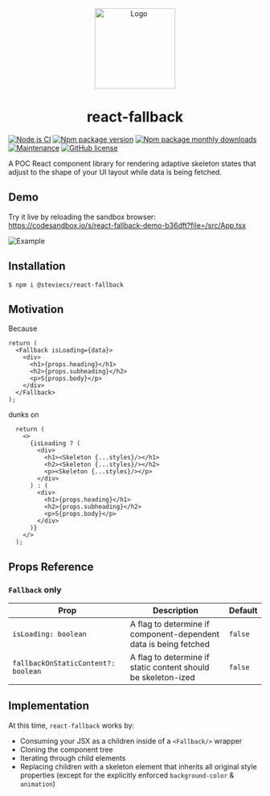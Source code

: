 <div align="center">
  <img src="https://i.imgur.com/3xjKPvz.png" alt="Logo" width="160" height="160" />
  <h1 align="center">react-fallback</h1>
</div>

[![Node.js CI](https://github.com/steviecs/react-fallback/actions/workflows/node.js.yml/badge.svg?branch=main)](https://github.com/steviecs/react-fallback/actions/workflows/node.js.yml)
[![Npm package version](https://badgen.net/npm/v/@steviecs/react-fallback)](https://npmjs.com/package/@steviecs/react-fallback)
[![Npm package monthly downloads](https://badgen.net/npm/dm/@steviecs/react-fallback)](https://npmjs.com/package/@steviecs/react-fallback)
[![Maintenance](https://img.shields.io/badge/Maintained%3F-yes-green.svg)](https://GitHub.com/steviecs/react-fallback/graphs/commit-activity)
[![GitHub license](https://img.shields.io/github/license/steviecs/react-fallback.svg)](https://github.com/steviecs/react-fallback/blob/main/LICENSE)

A POC React component library for rendering adaptive skeleton states that adjust to the shape of your UI layout while data is being fetched.

## Demo

Try it live by reloading the sandbox browser: https://codesandbox.io/s/react-fallback-demo-b36dft?file=/src/App.tsx

![Example](https://cdn.loom.com/sessions/thumbnails/77d6e8d9aa024064a026d405e773225b-1654016529399.gif)

## Installation

```
$ npm i @steviecs/react-fallback
```

## Motivation

Because

```
return (
  <Fallback isLoading={data}>
    <div>
      <h1>{props.heading}</h1>
      <h2>{props.subheading}</h2>
      <p>S{props.body}</p>
    </div>
  </Fallback>
);
```

dunks on

```
  return (
    <>
      {isLoading ? (
        <div>
          <h1><Skeleton {...styles}/></h1>
          <h2><Skeleton {...styles}/></h2>
          <p><Skeleton {...styles}/></p>
        </div>
      ) : (
        <div>
          <h1>{props.heading}</h1>
          <h2>{props.subheading}</h2>
          <p>S{props.body}</p>
        </div>
      )}
    </>
  );
```

## Props Reference

### `Fallback` only

<table>
    <thead>
        <tr>
            <th>Prop</th>
            <th>Description</th>
            <th>Default</th>
        </tr>
    </thead>
    <tbody>
        <tr>
            <td><code>isLoading: boolean</code></td>
            <td>A flag to determine if component-dependent data is being fetched</td>
            <td><code>false</code></td>
        </tr>
        <tr>
            <td><code>fallbackOnStaticContent?: boolean</code></td>
            <td>
                A flag to determine if static content should be skeleton-ized
            </td>
            <td><code>false</code></td>
        </tr>
    </tbody>
</table>

## Implementation

At this time, `react-fallback` works by:

- Consuming your JSX as a children inside of a `<Fallback/>` wrapper
- Cloning the component tree
- Iterating through child elements
- Replacing children with a skeleton element that inherits all original style properties (except for the explicitly enforced `background-color` & `animation`)
